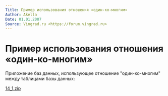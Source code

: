 ```yaml
---
Title: Пример использования отношения «один-ко-многим»
Author: Akella
Date: 01.01.2007
Source: Vingrad.ru <https://forum.vingrad.ru>
---
```



Пример использования отношения «один-ко-многим»
===============================================

Приложение баз данных, использующее отношение "один-ко-многим" между таблицами базы данных:

[14_1.zip](14_1.zip)

